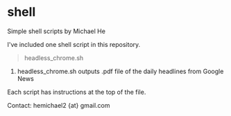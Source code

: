 # shell
Simple shell scripts by Michael He

I've included one shell script in this repository.

>headless_chrome.sh

1. headless_chrome.sh outputs .pdf file of the daily headlines from Google News

Each script has instructions at the top of the file.

Contact: hemichael2 {at} gmail.com
